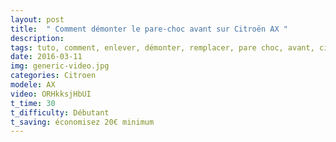 ```yaml
---
layout: post
title:  " Comment démonter le pare-choc avant sur Citroën AX "
description: 
tags: tuto, comment, enlever, démonter, remplacer, pare choc, avant, citroën, ax, phase 2,
date: 2016-03-11 
img: generic-video.jpg
categories: Citroen
modele: AX
video: ORHkksjHbUI
t_time: 30
t_difficulty: Débutant
t_saving: économisez 20€ minimum
---
```

